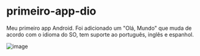 # primeiro-app-dio
Meu primeiro app Android.
Foi adicionado um "Olá, Mundo" que muda de acordo com o idioma do SO, tem suporte ao português, inglês e espanhol.  

![image](https://github.com/DennisRodrigues97/primeiro-app-dio/assets/93819747/38e49d8b-6bba-4209-802a-7f83a16c6263)
